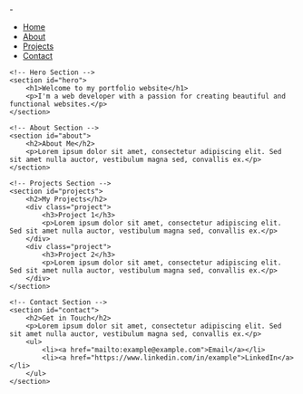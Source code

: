 -<!-- index.html -->

<!DOCTYPE html>
<html lang="en">
<head>
    <meta charset="UTF-8">
    <meta name="viewport" content="width=device-width, initial-scale=1.0">
    <title>Portfolio Website</title>
    <link rel="stylesheet" href="styles.css">
</head>
<body>
    <!-- Navigation Bar -->
    <nav>
        <ul>
            <li><a href="#hero">Home</a></li>
            <li><a href="#about">About</a></li>
            <li><a href="#projects">Projects</a></li>
            <li><a href="#contact">Contact</a></li>
        </ul>
    </nav>

    <!-- Hero Section -->
    <section id="hero">
        <h1>Welcome to my portfolio website</h1>
        <p>I'm a web developer with a passion for creating beautiful and functional websites.</p>
    </section>

    <!-- About Section -->
    <section id="about">
        <h2>About Me</h2>
        <p>Lorem ipsum dolor sit amet, consectetur adipiscing elit. Sed sit amet nulla auctor, vestibulum magna sed, convallis ex.</p>
    </section>

    <!-- Projects Section -->
    <section id="projects">
        <h2>My Projects</h2>
        <div class="project">
            <h3>Project 1</h3>
            <p>Lorem ipsum dolor sit amet, consectetur adipiscing elit. Sed sit amet nulla auctor, vestibulum magna sed, convallis ex.</p>
        </div>
        <div class="project">
            <h3>Project 2</h3>
            <p>Lorem ipsum dolor sit amet, consectetur adipiscing elit. Sed sit amet nulla auctor, vestibulum magna sed, convallis ex.</p>
        </div>
    </section>

    <!-- Contact Section -->
    <section id="contact">
        <h2>Get in Touch</h2>
        <p>Lorem ipsum dolor sit amet, consectetur adipiscing elit. Sed sit amet nulla auctor, vestibulum magna sed, convallis ex.</p>
        <ul>
            <li><a href="mailto:example@example.com">Email</a></li>
            <li><a href="https://www.linkedin.com/in/example">LinkedIn</a></li>
        </ul>
    </section>
</body>
</html>
